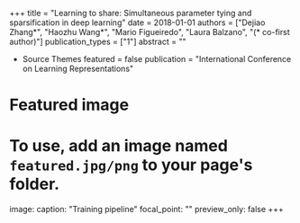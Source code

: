 +++
title = "Learning to share: Simultaneous parameter tying and sparsification in deep learning"
date = 2018-01-01
authors = ["Dejiao Zhang*", "Haozhu Wang*", "Mario Figueiredo", "Laura Balzano", "(* co-first author)"]
publication_types = ["1"]
abstract = ""
- Source Themes
featured = false
publication = "International Conference on Learning Representations"

# Featured image
# To use, add an image named `featured.jpg/png` to your page's folder. 
image:
  caption: "Training pipeline"
  focal_point: ""
  preview_only: false
+++

